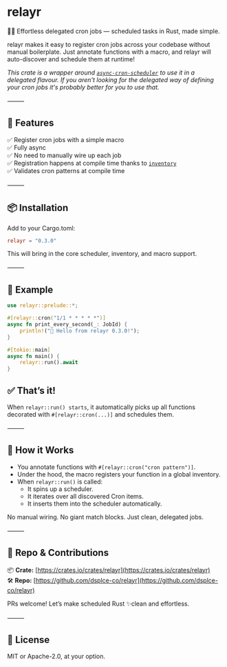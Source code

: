 # relayr

🏃‍♂️ Effortless delegated cron jobs — scheduled tasks in Rust, made simple.

relayr makes it easy to register cron jobs across your codebase without manual boilerplate. Just annotate functions with a macro, and relayr will auto-discover and schedule them at runtime!

*This crate is a wrapper around [`async-cron-scheduler`](https://crates.io/crates/async-cron-scheduler) to use it in a delegated flavour. If you aren't looking for the delegated way of defining your cron jobs it's probably better for you to use that.*

⸻

## 🖤 Features

✅ Register cron jobs with a simple macro<br>
✅ Fully async<br>
✅ No need to manually wire up each job<br>
✅ Registration happens at compile time thanks to [`inventory`](https://crates.io/crates/inventory)<br>
✅ Validates cron patterns at compile time<br>

⸻

## 📦 Installation

Add to your Cargo.toml:

```toml
relayr = "0.3.0"
```

This will bring in the core scheduler, inventory, and macro support.

⸻

## 🧪 Example

```rust
use relayr::prelude::*;

#[relayr::cron("1/1 * * * * *")]
async fn print_every_second(_: JobId) {
    println!("🖤 Hello from relayr 0.3.0!");
}

#[tokio::main]
async fn main() {
    relayr::run().await
}
```

## ✅ That’s it!

When `relayr::run() starts`, it automatically picks up all functions decorated with `#[relayr::cron(...)]` and schedules them.

⸻

## 🧠 How it Works
- You annotate functions with `#[relayr::cron("cron pattern")]`.
- Under the hood, the macro registers your function in a global inventory.
- When `relayr::run()` is called:
  - It spins up a scheduler.
  - It iterates over all discovered Cron items.
  - It inserts them into the scheduler automatically.

No manual wiring. No giant match blocks. Just clean, delegated jobs.

⸻

## 📁 Repo & Contributions

📦 **Crate:** [https://crates.io/crates/relayr](https://crates.io/crates/relayr)<br>
🛠️ **Repo:** [https://github.com/dsplce-co/relayr](https://github.com/dsplce-co/relayr)

PRs welcome! Let’s make scheduled Rust ✨clean and effortless.

⸻

## 📄 License

MIT or Apache-2.0, at your option.
